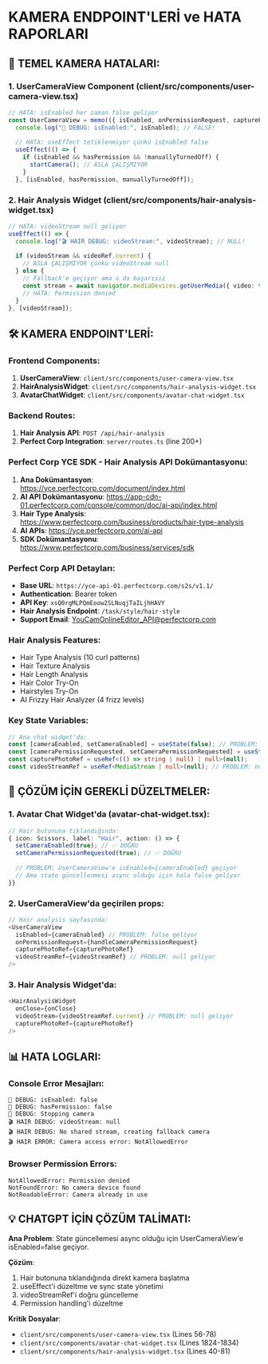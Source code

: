 # KAMERA ENDPOINT'LERİ ve HATA RAPORLARI

## 🔴 TEMEL KAMERA HATALARI:

### 1. UserCameraView Component (client/src/components/user-camera-view.tsx)
```typescript
// HATA: isEnabled her zaman false geliyor
const UserCameraView = memo(({ isEnabled, onPermissionRequest, capturePhotoRef, videoStreamRef }: UserCameraViewProps) => {
  console.log("🎥 DEBUG: isEnabled:", isEnabled); // FALSE!
  
  // HATA: useEffect tetiklenmiyor çünkü isEnabled false
  useEffect(() => {
    if (isEnabled && hasPermission && !manuallyTurnedOff) {
      startCamera(); // ASLA ÇALIŞMIYOR
    }
  }, [isEnabled, hasPermission, manuallyTurnedOff]);
```

### 2. Hair Analysis Widget (client/src/components/hair-analysis-widget.tsx)
```typescript
// HATA: videoStream null geliyor
useEffect(() => {
  console.log("🎬 HAIR DEBUG: videoStream:", videoStream); // NULL!
  
  if (videoStream && videoRef.current) {
    // ASLA ÇALIŞMIYOR çünkü videoStream null
  } else {
    // Fallback'e geçiyor ama o da başarısız
    const stream = await navigator.mediaDevices.getUserMedia({ video: true });
    // HATA: Permission denied
  }
}, [videoStream]);
```

## 🛠️ KAMERA ENDPOINT'LERİ:

### Frontend Components:
1. **UserCameraView**: `client/src/components/user-camera-view.tsx`
2. **HairAnalysisWidget**: `client/src/components/hair-analysis-widget.tsx`
3. **AvatarChatWidget**: `client/src/components/avatar-chat-widget.tsx`

### Backend Routes:
1. **Hair Analysis API**: `POST /api/hair-analysis`
2. **Perfect Corp Integration**: `server/routes.ts` (line 200+)

### Perfect Corp YCE SDK - Hair Analysis API Dokümantasyonu:
1. **Ana Dokümantasyon**: https://yce.perfectcorp.com/document/index.html
2. **AI API Dokümantasyonu**: https://app-cdn-01.perfectcorp.com/console/common/doc/ai-api/index.html
3. **Hair Type Analysis**: https://www.perfectcorp.com/business/products/hair-type-analysis
4. **AI APIs**: https://yce.perfectcorp.com/ai-api
5. **SDK Dokümantasyonu**: https://www.perfectcorp.com/business/services/sdk

### Perfect Corp API Detayları:
- **Base URL**: `https://yce-api-01.perfectcorp.com/s2s/v1.1/`
- **Authentication**: Bearer token
- **API Key**: `xsQ0rgMLPQmEoow2SLNuqjTaILjhHAVY`
- **Hair Analysis Endpoint**: `/task/style/hair-style`
- **Support Email**: YouCamOnlineEditor_API@perfectcorp.com

### Hair Analysis Features:
- Hair Type Analysis (10 curl patterns)
- Hair Texture Analysis
- Hair Length Analysis
- Hair Color Try-On
- Hairstyles Try-On
- AI Frizzy Hair Analyzer (4 frizz levels)

### Key State Variables:
```typescript
// Ana chat widget'da:
const [cameraEnabled, setCameraEnabled] = useState(false); // PROBLEM: false başlıyor
const [cameraPermissionRequested, setCameraPermissionRequested] = useState(false);
const capturePhotoRef = useRef<(() => string | null) | null>(null);
const videoStreamRef = useRef<MediaStream | null>(null); // PROBLEM: null kalıyor
```

## 🎯 ÇÖZÜM İÇİN GEREKLİ DÜZELTMELER:

### 1. Avatar Chat Widget'da (avatar-chat-widget.tsx):
```typescript
// Hair butonuna tıklandığında:
{ icon: Scissors, label: "Hair", action: () => { 
  setCameraEnabled(true); // ✅ DOĞRU
  setCameraPermissionRequested(true); // ✅ DOĞRU
  
  // PROBLEM: UserCameraView'e isEnabled={cameraEnabled} geçiyor
  // Ama state güncellenmesi async olduğu için hala false geliyor
}}
```

### 2. UserCameraView'da geçirilen props:
```typescript
// Hair analysis sayfasında:
<UserCameraView 
  isEnabled={cameraEnabled} // PROBLEM: false geliyor
  onPermissionRequest={handleCameraPermissionRequest}
  capturePhotoRef={capturePhotoRef}
  videoStreamRef={videoStreamRef} // PROBLEM: null geliyor
/>
```

### 3. Hair Analysis Widget'da:
```typescript
<HairAnalysisWidget 
  onClose={onClose}
  videoStream={videoStreamRef.current} // PROBLEM: null geliyor
  capturePhotoRef={capturePhotoRef}
/>
```

## 📊 HATA LOGLARI:

### Console Error Mesajları:
```
🎥 DEBUG: isEnabled: false
🎥 DEBUG: hasPermission: false
🎥 DEBUG: Stopping camera
🎬 HAIR DEBUG: videoStream: null
🎬 HAIR DEBUG: No shared stream, creating fallback camera
🎬 HAIR ERROR: Camera access error: NotAllowedError
```

### Browser Permission Errors:
```
NotAllowedError: Permission denied
NotFoundError: No camera device found
NotReadableError: Camera already in use
```

## 💡 CHATGPT İÇİN ÇÖZÜM TALİMATI:

**Ana Problem**: State güncellemesi async olduğu için UserCameraView'e isEnabled=false geçiyor.

**Çözüm**: 
1. Hair butonuna tıklandığında direkt kamera başlatma
2. useEffect'i düzeltme ve sync state yönetimi
3. videoStreamRef'i doğru güncelleme
4. Permission handling'i düzeltme

**Kritik Dosyalar**:
- `client/src/components/user-camera-view.tsx` (Lines 56-78)
- `client/src/components/avatar-chat-widget.tsx` (Lines 1824-1834)
- `client/src/components/hair-analysis-widget.tsx` (Lines 40-81)